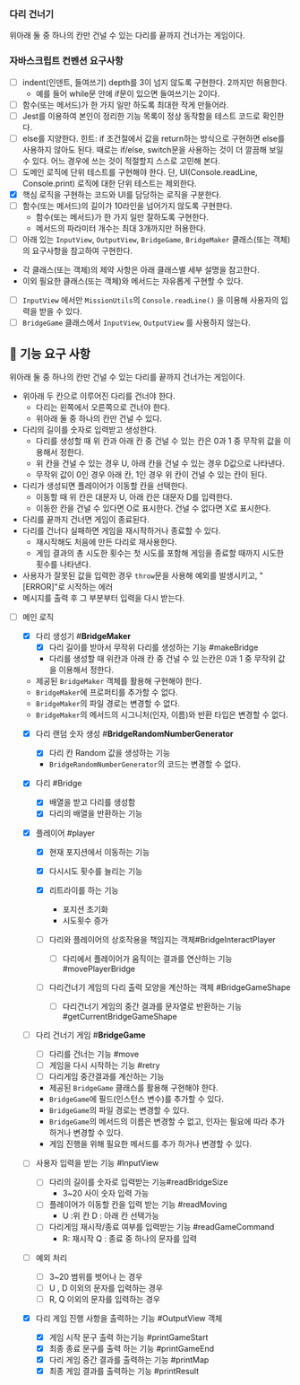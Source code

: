 ### 다리 건너기

위아래 둘 중 하나의 칸만 건널 수 있는 다리를 끝까지 건너가는 게임이다.

### 자바스크립트 컨벤션 요구사항

- [ ] indent(인덴트, 들여쓰기) depth를 3이 넘지 않도록 구현한다. 2까지만 허용한다.
  - 예를 들어 while문 안에 if문이 있으면 들여쓰기는 2이다.
- [ ] 함수(또는 메서드)가 한 가지 일만 하도록 최대한 작게 만들어라.
- [ ] Jest를 이용하여 본인이 정리한 기능 목록이 정상 동작함을 테스트 코드로 확인한다.
- [ ] else를 지양한다.
      힌트: if 조건절에서 값을 return하는 방식으로 구현하면 else를 사용하지 않아도 된다.
      때로는 if/else, switch문을 사용하는 것이 더 깔끔해 보일 수 있다. 어느 경우에 쓰는 것이 적절할지 스스로 고민해 본다.
- [ ] 도메인 로직에 단위 테스트를 구현해야 한다. 단, UI(Console.readLine, Console.print) 로직에 대한 단위 테스트는 제외한다.
- [x] 핵심 로직을 구현하는 코드와 UI를 담당하는 로직을 구분한다.
- [ ] 함수(또는 메서드)의 길이가 10라인을 넘어가지 않도록 구현한다.
  - 함수(또는 메서드)가 한 가지 일만 잘하도록 구현한다.
  - 메서드의 파라미터 개수는 최대 3개까지만 허용한다.
- [ ] 아래 있는 `InputView`, `OutputView`, `BridgeGame`, `BridgeMaker` 클래스(또는 객체)의 요구사항을 참고하여 구현한다.
- 각 클래스(또는 객체)의 제약 사항은 아래 클래스별 세부 설명을 참고한다.
- 이외 필요한 클래스(또는 객체)와 메서드는 자유롭게 구현할 수 있다.
- [ ] `InputView` 에서만 `MissionUtils`의 `Console.readLine()` 을 이용해 사용자의 입력을 받을 수 있다.
- [ ] `BridgeGame` 클래스에서 `InputView`, `OutputView` 를 사용하지 않는다.

## **🚀 기능 요구 사항**

위아래 둘 중 하나의 칸만 건널 수 있는 다리를 끝까지 건너가는 게임이다.

- 위아래 두 칸으로 이루어진 다리를 건너야 한다.
  - 다리는 왼쪽에서 오른쪽으로 건너야 한다.
  - 위아래 둘 중 하나의 칸만 건널 수 있다.
- 다리의 길이를 숫자로 입력받고 생성한다.
  - 다리를 생성할 때 위 칸과 아래 칸 중 건널 수 있는 칸은 0과 1 중 무작위 값을 이용해서 정한다.
  - 위 칸을 건널 수 있는 경우 U, 아래 칸을 건널 수 있는 경우 D값으로 나타낸다.
  - 무작위 값이 0인 경우 아래 칸, 1인 경우 위 칸이 건널 수 있는 칸이 된다.
- 다리가 생성되면 플레이어가 이동할 칸을 선택한다.
  - 이동할 때 위 칸은 대문자 U, 아래 칸은 대문자 D를 입력한다.
  - 이동한 칸을 건널 수 있다면 O로 표시한다. 건널 수 없다면 X로 표시한다.
- 다리를 끝까지 건너면 게임이 종료된다.
- 다리를 건너다 실패하면 게임을 재시작하거나 종료할 수 있다.
  - 재시작해도 처음에 만든 다리로 재사용한다.
  - 게임 결과의 총 시도한 횟수는 첫 시도를 포함해 게임을 종료할 때까지 시도한 횟수를 나타낸다.
- 사용자가 잘못된 값을 입력한 경우 `throw`문을 사용해 예외를 발생시키고, "[ERROR]"로 시작하는 에러
- 메시지를 출력 후 그 부분부터 입력을 다시 받는다.

- [ ] 메인 로직

  - [x] 다리 생성기 #**BridgeMaker**
    - [x] 다리 길이를 받아서 무작위 다리를 생성하는 기능 #makeBridge
    - 다리를 생성할 때 위칸과 아래 칸 중 건널 수 있 는칸은 0과 1 중 무작위 값을 이용해서 정한다.
  - 제공된 `BridgeMaker` 객체를 활용해 구현해야 한다.
  - `BridgeMaker`에 프로퍼티를 추가할 수 없다.
  - `BridgeMaker`의 파일 경로는 변경할 수 없다.
  - `BridgeMaker`의 메서드의 시그니처(인자, 이름)와 반환 타입은 변경할 수 없다.

  - [x] 다리 랜덤 숫자 생성 #**BridgeRandomNumberGenerator**

    - [x] 다리 칸 Random 값을 생성하는 기능
    - `BridgeRandomNumberGenerator`의 코드는 변경할 수 없다.

  - [x] 다리 #Bridge

    - [x] 배열을 받고 다리를 생성함
    - [x] 다리의 배열을 반환하는 기능

  - [x] 플레이어 #player

    - [x] 현재 포지션에서 이동하는 기능
    - [x] 다시시도 횟수를 늘리는 기능
    - [x] 리트라이를 하는 기능

      - 포지션 초기화
      - 시도횟수 증가

    - [ ] 다리와 플레이어의 상호작용을 책임지는 객체#BridgeInteractPlayer
      - [ ] 다리에서 플레이어가 움직이는 결과를 연산하는 기능#movePlayerBridge
    - [ ] 다리건너기 게임의 다리 출력 모양을 계산하는 객체 #BridgeGameShape
      - [ ] 다리건너기 게임의 중간 결과를 문자열로 반환하는 기능#getCurrentBridgeGameShape

  - [ ] 다리 건너기 게임 #**BridgeGame**
    - [ ] 다리를 건너는 기능 #move
    - [ ] 게임을 다시 시작하는 기능 #retry
    - [ ] 다리게임 중간결과를 계산하는 기능
    - 제공된 `BridgeGame` 클래스를 활용해 구현해야 한다.
    - `BridgeGame`에 필드(인스턴스 변수)를 추가할 수 있다.
    - `BridgeGame`의 파일 경로는 변경할 수 있다.
    - `BridgeGame`의 메서드의 이름은 변경할 수 없고, 인자는 필요에 따라 추가하거나 변경할 수 있다.
    - 게임 진행을 위해 필요한 메서드를 추가 하거나 변경할 수 있다.
  - [ ] 사용자 입력을 받는 기능 #InputView
    - [ ] 다리의 길이를 숫자로 입력받는 기능#readBridgeSize
      - 3~20 사이 숫자 입력 가능
    - [ ] 플레이어가 이동할 칸을 입력 받는 기능 #readMoving
      - U :위 칸 D : 아래 칸 선택가능
    - [ ] 다리게임 재시작/종료 여부를 입력받는 기능 #readGameCommand
      - R: 재시작 Q : 종료 중 하나의 문자를 입력
  - [ ] 예외 처리

    - [ ] 3~20 범위를 벗어나 는 경우
    - [ ] U , D 이외의 문자를 입력하는 경우
    - [ ] R, Q 이외의 문자를 입력하는 경우

  - [x] 다리 게임 진행 사항을 출력하는 기능 #OutputView 객체
    - [x] 게임 시작 문구 출력 하는기능 #printGameStart
    - [x] 최종 종료 문구를 출력 하는 기능 #printGameEnd
    - [x] 다리 게임 중간 결과를 출력하는 기능 #printMap
    - [x] 최종 게임 결과를 출력하는 기능 #printResult
